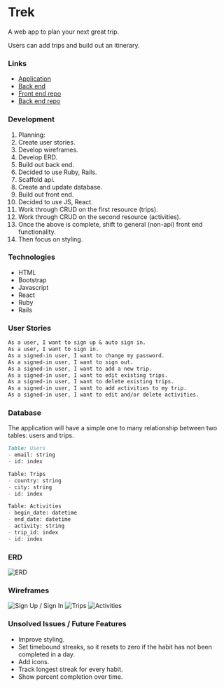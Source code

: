 # Trek

A web app to plan your next great trip.

Users can add trips and build out an itinerary.

### Links
- [Application](https://dommarr.github.io/trek/)
- [Back end](https://trek-trips.herokuapp.com/)
- [Front end repo](https://github.com/dommarr/trek)
- [Back end repo](https://github.com/dommarr/trek-back-end)

### Development
1. Planning:
  1. Create user stories.
  2. Develop wireframes.
  3. Develop ERD.
2. Build out back end.
  1. Decided to use Ruby, Rails.
  2. Scaffold api.
  3. Create and update database.
3. Build out front end.
  1. Decided to use JS, React.
  2. Work through CRUD on the first resource (trips).
  3. Work through CRUD on the second resource (activities).
4. Once the above is complete, shift to general (non-api) front end functionality.
5. Then focus on styling.

### Technologies
- HTML
- Bootstrap
- Javascript
- React
- Ruby
- Rails

### User Stories

```md
As a user, I want to sign up & auto sign in.
As a user, I want to sign in.
As a signed-in user, I want to change my password.
As a signed-in user, I want to sign out.
As a signed-in user, I want to add a new trip.
As a signed-in user, I want to edit existing trips.
As a signed-in user, I want to delete existing trips.
As a signed-in user, I want to add activities to my trip.
As a signed-in user, I want to edit and/or delete activities.
```

### Database

The application will have a simple one to many relationship between two tables: users and trips.

```md
Table: Users
- email: string
- id: index

Table: Trips
- country: string
- city: string
- id: index

Table: Activities
- begin_date: datetime
- end_date: datetime
- activity: string
- trip_id: index
- id: index
```

### ERD

![ERD](https://i.imgur.com/uoK6TmK.png "ERD")

### Wireframes

![Sign Up / Sign In](https://i.imgur.com/0OVFjxE.png "Sign Up / Sign In")
![Trips](https://i.imgur.com/2mUPppF.png "Trips")
![Activities](https://i.imgur.com/4O5KSKp.png "Activities")

### Unsolved Issues / Future Features
- Improve styling.
- Set timebound streaks, so it resets to zero if the habit has not been completed in a day.
- Add icons.
- Track longest streak for every habit.
- Show percent completion over time.
